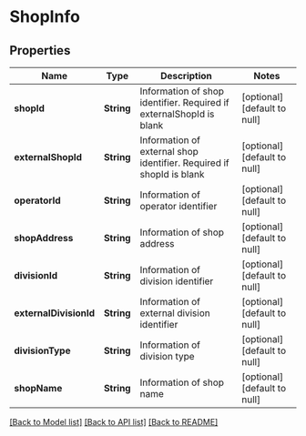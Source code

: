 # ShopInfo
## Properties

| Name | Type | Description | Notes |
|------------ | ------------- | ------------- | -------------|
| **shopId** | **String** | Information of shop identifier. Required if externalShopId is blank | [optional] [default to null] |
| **externalShopId** | **String** | Information of external shop identifier. Required if shopId is blank | [optional] [default to null] |
| **operatorId** | **String** | Information of operator identifier | [optional] [default to null] |
| **shopAddress** | **String** | Information of shop address | [optional] [default to null] |
| **divisionId** | **String** | Information of division identifier | [optional] [default to null] |
| **externalDivisionId** | **String** | Information of external division identifier | [optional] [default to null] |
| **divisionType** | **String** | Information of division type | [optional] [default to null] |
| **shopName** | **String** | Information of shop name | [optional] [default to null] |

[[Back to Model list]](../README.md#documentation-for-models) [[Back to API list]](../README.md#documentation-for-api-endpoints) [[Back to README]](../README.md)

